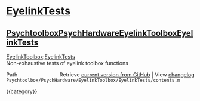 # [EyelinkTests](EyelinkTests)
## [Psychtoolbox](Psychtoolbox)[PsychHardware](PsychHardware)[EyelinkToolbox](EyelinkToolbox)[EyelinkTests](EyelinkTests)

[EyelinkToolbox](EyelinkToolbox):[EyelinkTests](EyelinkTests)  
Non-exhaustive tests of eyelink toolbox functions  
  




<div class="code_header" style="text-align:right;">
  <span style="float:left;">Path&nbsp;&nbsp;</span> <span class="counter">Retrieve <a href=
  "https://raw.github.com/Psychtoolbox-3/Psychtoolbox-3/beta/Psychtoolbox/PsychHardware/EyelinkToolbox/EyelinkTests/contents.m">current version from GitHub</a> | View <a href=
  "https://github.com/Psychtoolbox-3/Psychtoolbox-3/commits/beta/Psychtoolbox/PsychHardware/EyelinkToolbox/EyelinkTests/contents.m">changelog</a></span>
</div>
<div class="code">
  <code>Psychtoolbox/PsychHardware/EyelinkToolbox/EyelinkTests/contents.m</code>
</div>

{{category}}